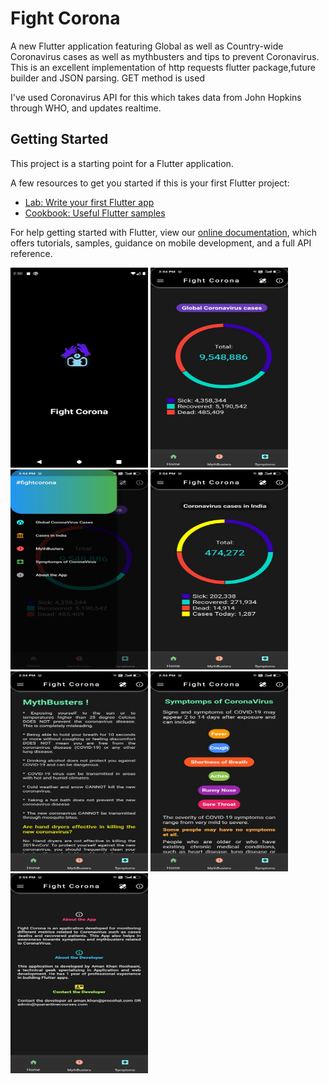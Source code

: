 # Fight Corona

A new Flutter application featuring Global as well as Country-wide Coronavirus cases as well as mythbusters and tips to prevent Coronavirus. This is an excellent implementation of http requests flutter package,future builder and JSON parsing. GET method is used

I've used Coronavirus API for this which takes data from John Hopkins through WHO, and updates realtime.

## Getting Started

This project is a starting point for a Flutter application.

A few resources to get you started if this is your first Flutter project:

- [Lab: Write your first Flutter app](https://flutter.dev/docs/get-started/codelab)
- [Cookbook: Useful Flutter samples](https://flutter.dev/docs/cookbook)

For help getting started with Flutter, view our
[online documentation](https://flutter.dev/docs), which offers tutorials,
samples, guidance on mobile development, and a full API reference.

<img src="screenshot.png" width="220" height="320">
<img src="WhatsApp Image 2020-06-25 at 2.55.21 PM(4).jpeg" width="220" height="320">
<img src="WhatsApp Image 2020-06-25 at 2.55.21 PM(3).jpeg" width="220" height="320">
<img src="WhatsApp Image 2020-06-25 at 2.55.21 PM(2).jpeg" width="220" height="320">
<img src="WhatsApp Image 2020-06-25 at 2.55.21 PM(1).jpeg" width="220" height="320">
<img src="WhatsApp Image 2020-06-25 at 2.55.21 PM.jpeg" width="220" height="320">
<img src="WhatsApp Image 2020-06-25 at 2.55.21 PM(5).jpeg" width="220" height="320">
